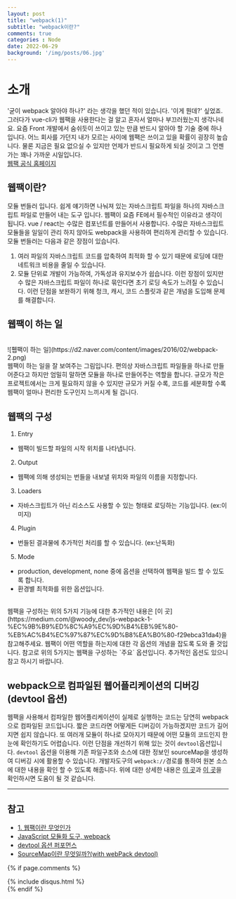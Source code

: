 ```yaml
---
layout: post
title: "webpack(1)"
subtitle: "webpack이란?"
comments: true
categories : Node
date: 2022-06-29
background: '/img/posts/06.jpg'
---
```


# 소개
'굳이 webpack 알아야 하나?' 라는 생각을 했던 적이 있습니다. '이게 뭔데?' 싶었죠.
그러다가 vue-cli가 웹팩을 사용한다는 걸 알고 혼자서 얼마나 부끄러웠는지 생각나네요.
요즘 Front 개발에서 숨쉬듯이 쓰이고 있는 만큼 반드시 알아야 할 기술 중에 하나 입니다.
어느 회사를 가던지 내가 모르는 사이에 웹팩은 쓰이고 있을 확률이 굉장히 높습니다.
물론 지금은 필요 없으실 수 있지만 언제가 반드시 필요하게 되실 것이고 그 언젠가는 꽤나 가까운 시일입니다.
<br>
[웹팩 공식 홈페이지](https://webpack.kr/)

## 웹팩이란?
모듈 번들러 입니다.
쉽게 얘기하면 나눠져 있는 자바스크립트 파일을 하나의 자바스크립트 파일로 만들어 내는 도구 입니다.
웹팩이 요즘 FE에서 필수적인 이유라고 생각이 됩니다.
vue / react는 수많은 컴포넌트를 만들어서 사용합니다.
수많은 자바스크립트 모듈들을 일일이 관리 하지 않아도 webpack을 사용하여 편리하게 관리할 수 있습니다.
<br>
모듈 번들러는 다음과 같은 장점이 있습니다.
1. 여러 파일의 자바스크립트 코드를 압축하여 최적화 할 수 있기 때문에 로딩에 대한 네트워크 비용을 줄일 수 있습니다.
2. 모듈 단위로 개발이 가능하여, 가독성과 유지보수가 쉽습니다.
이런 장점이 있지만 수 많은 자바스크립트 파일이 하나로 묶인다면 초기 로딩 속도가 느려질 수 있습니다.
이런 단점을 보완하기 위해 청크, 캐시, 코드 스플릿과 같은 개념을 도입해 문제를 해결합니다.

## 웹팩이 하는 일
<br>
![휍팩이 하는 일](https://d2.naver.com/content/images/2016/02/webpack-2.png)
<br>
웹팩이 하는 일을 잘 보여주는 그림입니다.
편의상 자바스크립트 파일들을 하나로 만들어준다고 하지만 엄밀히 말하면 모듈을 하나로 만들어주는 역할을 합니다.
규모가 작은 프로젝트에서는 크게 필요하지 않을 수 있지만 규모가 커질 수록, 코드를 세분화할 수록 웹팩이 얼마나 편리한 도구인지 느끼시게 될 겁니다.


## 웹팩의 구성
1. Entry
  - 웹팩이 빌드할 파일의 시작 위치를 나타냅니다.
2. Output
  - 웹팩에 의해 생성되는 번들을 내보낼 위치와 파일의 이름을 지정합니다.
3. Loaders
  - 자바스크립트가 아닌 리소스도 사용할 수 있는 형태로 로딩하는 기능입니다. (ex:이미지)
4. Plugin
  - 번들된 결과물에 추가적인 처리를 할 수 있습니다. (ex:난독화)
5. Mode
  - production, development, none 중에 옵션을 선택하여 웹팩을 빌드 할 수 있도록 합니다.
  - 환경별 최적화를 위한 옵션입니다.
<br>
웹팩을 구성하는 위의 5가지 기능에 대한 추가적인 내용은 [이 곳](https://medium.com/@woody_dev/js-webpack-1-%EC%9B%B9%ED%8C%A9%EC%9D%B4%EB%9E%80-%EB%AC%B4%EC%97%87%EC%9D%B8%EA%B0%80-f29ebca31da4)을 참고해주세요.
웹팩이 어떤 역할을 하는지에 대한 각 옵션의 개념을 잡도록 도와 줄 것입니다.
참고로 위의 5가지는 웹팩을 구성하는 `주요` 옵션입니다. 추가적인 옵션도 있으니 참고 하시기 바랍니다.

## webpack으로 컴파일된 웹어플리케이션의 디버깅(devtool 옵션)
웹팩을 사용해서 컴파일한 웹어플리케이션이 실제로 실행하는 코드는 당연히 webpack으로 컴파일된 코드입니다.
짧은 코드라면 어떻게든 디버깅이 가능하겠지만 코드가 길어지면 쉽지 않습니다.
또 여러개 모듈이 하나로 모아지기 때문에 어떤 모듈의 코드인지 한눈에 확인하기도 어렵습니다.
이런 단점을 개선하기 위해 있는 것이 `devtool`옵션입니다.
`devtool` 옵션을 이용해 기존 파일구조와 소스에 대한 정보인 sourceMap을 생성하여 디버깅 시에 활용할 수 있습니다.
개발자도구의 `webpack://`경로를 통하여 원본 소스에 대한 내용을 확인 할 수 있도록 해줍니다.
위에 대한 상세한 내용은 [이 곳](https://velog.io/@seeker1207/SourceMap%EC%9D%B4%EB%9E%80-%EB%AC%B4%EC%97%87%EC%9D%BC%EA%B9%8Cwith-webPack-devtool)과 [이 곳](https://perfectacle.github.io/2016/11/14/Webpack-devtool-option-Performance/)을 확인하시면 도움이 될 것 같습니다.




---
## 참고
- [1. 웹팩이란 무엇인가](https://medium.com/@woody_dev/js-webpack-1-%EC%9B%B9%ED%8C%A9%EC%9D%B4%EB%9E%80-%EB%AC%B4%EC%97%87%EC%9D%B8%EA%B0%80-f29ebca31da4)
- [JavaScript 모듈화 도구, webpack](https://d2.naver.com/helloworld/0239818)
- [devtool 옵션 퍼포먼스](https://perfectacle.github.io/2016/11/14/Webpack-devtool-option-Performance/)
- [SourceMap이란 무엇일까?(with webPack devtool)](https://velog.io/@seeker1207/SourceMap%EC%9D%B4%EB%9E%80-%EB%AC%B4%EC%97%87%EC%9D%BC%EA%B9%8Cwith-webPack-devtool)

{% if page.comments %}
<div id="post-disqus" class="container">
{% include disqus.html %}
</div>
{% endif %}
